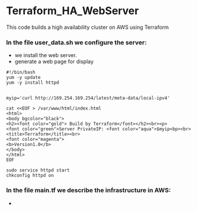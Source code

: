 # Terraform_HA_WebServer
This code builds a high availability cluster on AWS using Terraform

### In the file user_data.sh we configure the server:
* we install the web server.
* generate a web page for display
````
#!/bin/bash
yum -y update
yum -y install httpd


myip='curl http://169.254.169.254/latest/meta-data/local-ipv4'

cat <<EOF > /var/www/html/index.html
<html>
<body bgcolor="black">
<h2><font color="gold"> Build by Terraform</font></h2><br><p>
<font color="green">Server PrivateIP: <font color="aqua">$myip<bp><br>
<title>Terraform</title><br>
<font color="magenta">
<b>Version1.0</b>
</body>
</html>
EOF

sudo service httpd start
chkconfig httpd on
````

### In the file main.tf we describe the infrastructure in AWS:
* 
